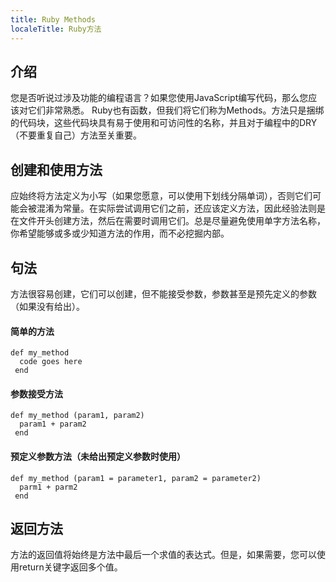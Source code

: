 ```yaml
---
title: Ruby Methods
localeTitle: Ruby方法
---
```

## 介绍

您是否听说过涉及功能的编程语言？如果您使用JavaScript编写代码，那么您应该对它们非常熟悉。 Ruby也有函数，但我们将它们称为Methods。方法只是捆绑的代码块，这些代码块具有易于使用和可访问性的名称，并且对于编程中的DRY（不要重复自己）方法至关重要。

## 创建和使用方法

应始终将方法定义为小写（如果您愿意，可以使用下划线分隔单词），否则它们可能会被混淆为常量。在实际尝试调用它们之前，还应该定义方法，因此经验法则是在文件开头创建方法，然后在需要时调用它们。总是尽量避免使用单字方法名称，你希望能够或多或少知道方法的作用，而不必挖掘内部。

## 句法

方法很容易创建，它们可以创建，但不能接受参数，参数甚至是预先定义的参数（如果没有给出）。

#### 简单的方法
```
def my_method 
  code goes here 
 end 
```

#### 参数接受方法
```
def my_method (param1, param2) 
  param1 + param2 
 end 
```

#### 预定义参数方法（未给出预定义参数时使用）
```
def my_method (param1 = parameter1, param2 = parameter2) 
  parm1 + parm2 
 end 
```

## 返回方法

方法的返回值将始终是方法中最后一个求值的表达式。但是，如果需要，您可以使用return关键字返回多个值。